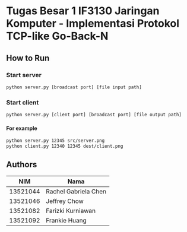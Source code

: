 # Tugas Besar 1 IF3130 Jaringan Komputer - Implementasi Protokol TCP-like Go-Back-N

## How to Run
### Start server
```bash
python server.py [broadcast port] [file input path]
```

### Start client
```bash
python server.py [client port] [broadcast port] [file output path]
```

#### For example
```bash
python server.py 12345 src/server.png
python client.py 12340 12345 dest/client.png
```

## Authors
| NIM      | Nama                 |
|----------|----------------------|
| 13521044 | Rachel Gabriela Chen |
| 13521046 | Jeffrey Chow         |
| 13521082 | Farizki Kurniawan    |
| 13521092 | Frankie Huang        |
